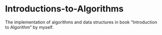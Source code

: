 # Introductions-to-Algorithms
The implementation of algorithms and data structures in book “Introduction to Algorithm” by myself.
